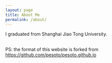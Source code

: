 ```yaml
---
layout: page
title: About Me
permalink: /about/
---
```

I graduated from Shanghai Jiao Tong University.
<br><br>

PS: the format of this website is forked from https://github.com/pesoto/pesoto.github.io
<br>
